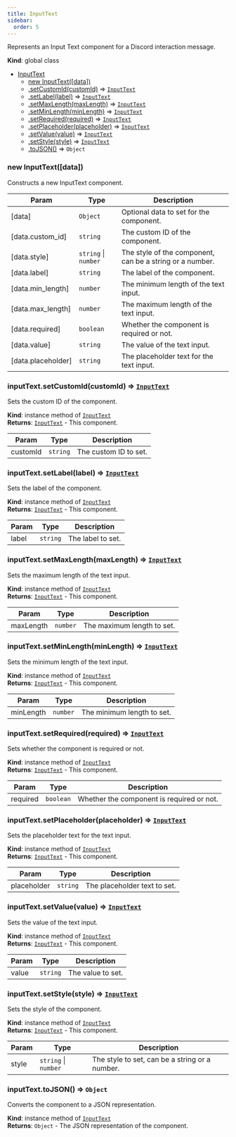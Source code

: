 ```yaml
---
title: InputText
sidebar:
  order: 5
---
```


Represents an Input Text component for a Discord interaction message.

**Kind**: global class

- [InputText](#InputText)
  - [new InputText([data])](#new_InputText_new)
  - [.setCustomId(customId)](#InputText+setCustomId) ⇒ [<code>InputText</code>](#InputText)
  - [.setLabel(label)](#InputText+setLabel) ⇒ [<code>InputText</code>](#InputText)
  - [.setMaxLength(maxLength)](#InputText+setMaxLength) ⇒ [<code>InputText</code>](#InputText)
  - [.setMinLength(minLength)](#InputText+setMinLength) ⇒ [<code>InputText</code>](#InputText)
  - [.setRequired(required)](#InputText+setRequired) ⇒ [<code>InputText</code>](#InputText)
  - [.setPlaceholder(placeholder)](#InputText+setPlaceholder) ⇒ [<code>InputText</code>](#InputText)
  - [.setValue(value)](#InputText+setValue) ⇒ [<code>InputText</code>](#InputText)
  - [.setStyle(style)](#InputText+setStyle) ⇒ [<code>InputText</code>](#InputText)
  - [.toJSON()](#InputText+toJSON) ⇒ <code>Object</code>

<a name="new_InputText_new"></a>

### new InputText([data])

Constructs a new InputText component.

| Param              | Type                                       | Description                                              |
| ------------------ | ------------------------------------------ | -------------------------------------------------------- |
| [data]             | <code>Object</code>                        | Optional data to set for the component.                  |
| [data.custom_id]   | <code>string</code>                        | The custom ID of the component.                          |
| [data.style]       | <code>string</code> \| <code>number</code> | The style of the component, can be a string or a number. |
| [data.label]       | <code>string</code>                        | The label of the component.                              |
| [data.min_length]  | <code>number</code>                        | The minimum length of the text input.                    |
| [data.max_length]  | <code>number</code>                        | The maximum length of the text input.                    |
| [data.required]    | <code>boolean</code>                       | Whether the component is required or not.                |
| [data.value]       | <code>string</code>                        | The value of the text input.                             |
| [data.placeholder] | <code>string</code>                        | The placeholder text for the text input.                 |

<a name="InputText+setCustomId"></a>

### inputText.setCustomId(customId) ⇒ [<code>InputText</code>](#InputText)

Sets the custom ID of the component.

**Kind**: instance method of [<code>InputText</code>](#InputText)  
**Returns**: [<code>InputText</code>](#InputText) - This component.

| Param    | Type                | Description           |
| -------- | ------------------- | --------------------- |
| customId | <code>string</code> | The custom ID to set. |

<a name="InputText+setLabel"></a>

### inputText.setLabel(label) ⇒ [<code>InputText</code>](#InputText)

Sets the label of the component.

**Kind**: instance method of [<code>InputText</code>](#InputText)  
**Returns**: [<code>InputText</code>](#InputText) - This component.

| Param | Type                | Description       |
| ----- | ------------------- | ----------------- |
| label | <code>string</code> | The label to set. |

<a name="InputText+setMaxLength"></a>

### inputText.setMaxLength(maxLength) ⇒ [<code>InputText</code>](#InputText)

Sets the maximum length of the text input.

**Kind**: instance method of [<code>InputText</code>](#InputText)  
**Returns**: [<code>InputText</code>](#InputText) - This component.

| Param     | Type                | Description                |
| --------- | ------------------- | -------------------------- |
| maxLength | <code>number</code> | The maximum length to set. |

<a name="InputText+setMinLength"></a>

### inputText.setMinLength(minLength) ⇒ [<code>InputText</code>](#InputText)

Sets the minimum length of the text input.

**Kind**: instance method of [<code>InputText</code>](#InputText)  
**Returns**: [<code>InputText</code>](#InputText) - This component.

| Param     | Type                | Description                |
| --------- | ------------------- | -------------------------- |
| minLength | <code>number</code> | The minimum length to set. |

<a name="InputText+setRequired"></a>

### inputText.setRequired(required) ⇒ [<code>InputText</code>](#InputText)

Sets whether the component is required or not.

**Kind**: instance method of [<code>InputText</code>](#InputText)  
**Returns**: [<code>InputText</code>](#InputText) - This component.

| Param    | Type                 | Description                               |
| -------- | -------------------- | ----------------------------------------- |
| required | <code>boolean</code> | Whether the component is required or not. |

<a name="InputText+setPlaceholder"></a>

### inputText.setPlaceholder(placeholder) ⇒ [<code>InputText</code>](#InputText)

Sets the placeholder text for the text input.

**Kind**: instance method of [<code>InputText</code>](#InputText)  
**Returns**: [<code>InputText</code>](#InputText) - This component.

| Param       | Type                | Description                  |
| ----------- | ------------------- | ---------------------------- |
| placeholder | <code>string</code> | The placeholder text to set. |

<a name="InputText+setValue"></a>

### inputText.setValue(value) ⇒ [<code>InputText</code>](#InputText)

Sets the value of the text input.

**Kind**: instance method of [<code>InputText</code>](#InputText)  
**Returns**: [<code>InputText</code>](#InputText) - This component.

| Param | Type                | Description       |
| ----- | ------------------- | ----------------- |
| value | <code>string</code> | The value to set. |

<a name="InputText+setStyle"></a>

### inputText.setStyle(style) ⇒ [<code>InputText</code>](#InputText)

Sets the style of the component.

**Kind**: instance method of [<code>InputText</code>](#InputText)  
**Returns**: [<code>InputText</code>](#InputText) - This component.

| Param | Type                                       | Description                                    |
| ----- | ------------------------------------------ | ---------------------------------------------- |
| style | <code>string</code> \| <code>number</code> | The style to set, can be a string or a number. |

<a name="InputText+toJSON"></a>

### inputText.toJSON() ⇒ <code>Object</code>

Converts the component to a JSON representation.

**Kind**: instance method of [<code>InputText</code>](#InputText)  
**Returns**: <code>Object</code> - The JSON representation of the component.
